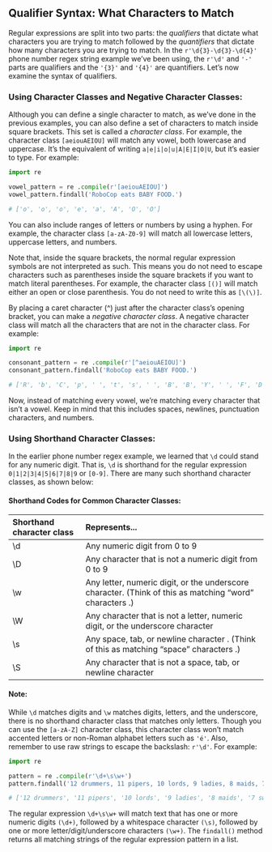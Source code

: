 ## Qualifier Syntax: What Characters to Match
Regular expressions are split into two parts: the *qualifiers* that dictate what characters you are trying to match followed by the *quantifiers* that dictate how many characters you are trying to match. In the `r'\d{3}-\d{3}-\d{4}'` phone number regex string example we’ve been using, the `r'\d'` and `'-'` parts are qualifiers and the `'{3}'` and `'{4}'` are quantifiers. Let’s now examine the syntax of qualifiers.

### Using Character Classes and Negative Character Classes:
Although you can define a single character to match, as we’ve done in the previous examples, you can also define a set of characters to match inside square brackets. This set is called a *character class*. For example, the character class `[aeiouAEIOU]` will match any vowel, both lowercase and uppercase. It’s the equivalent of writing `a|e|i|o|u|A|E|I|O|U`, but it’s easier to type. For example:
```python
import re

vowel_pattern = re .compile(r'[aeiouAEIOU]')
vowel_pattern.findall('RoboCop eats BABY FOOD.')

# ['o', 'o', 'o', 'e', 'a', 'A', 'O', 'O']
```
You can also include ranges of letters or numbers by using a hyphen. For example, the character class `[a-zA-Z0-9]` will match all lowercase letters, uppercase letters, and numbers.  

Note that, inside the square brackets, the normal regular expression symbols are not interpreted as such. This means you do not need to escape characters such as parentheses inside the square brackets if you want to match literal parentheses. For example, the character class `[()]` will match either an open or close parenthesis. You do not need to write this as `[\(\)]`.  

By placing a caret character (^) just after the character class’s opening bracket, you can make a *negative character class*. A negative character class will match all the characters that are not in the character class. For example:
```python
import re

consonant_pattern = re .compile(r'[^aeiouAEIOU]')
consonant_pattern.findall('RoboCop eats BABY FOOD.')

# ['R', 'b', 'C', 'p', ' ', 't', 's', ' ', 'B', 'B', 'Y', ' ', 'F', 'D', '.']
```
Now, instead of matching every vowel, we’re matching every character that isn’t a vowel. Keep in mind that this includes spaces, newlines, punctuation characters, and numbers.

### Using Shorthand Character Classes:
In the earlier phone number regex example, we learned that `\d` could stand for any numeric digit. That is, `\d` is shorthand for the regular  expression `0|1|2|3|4|5|6|7|8|9` or `[0-9]`. There are many such shorthand character classes, as shown below:
#### Shorthand Codes for Common Character Classes:
| Shorthand character class | Represents... |
|:--------------------------|:--------------|
| \d | Any numeric digit from 0 to 9 |
| \D | Any character that is not a numeric digit from 0 to 9 |
| \w | Any letter, numeric digit, or the underscore character. (Think of this as matching “word” characters .) |
| \W | Any character that is not a letter, numeric digit, or the underscore character |
| \s | Any space, tab, or newline character . (Think of this as matching “space” characters .) |
| \S | Any character that is not a space, tab, or newline character |

#### Note:
While `\d` matches digits and `\w` matches digits, letters, and the underscore, there is no shorthand character class that matches only letters. Though you can use the `[a-zA-Z]` character class, this character class won’t match accented letters or non-Roman alphabet letters such as `'é'`. Also, remember to use raw strings to escape the backslash: `r'\d'`. For example:
```python
import re

pattern = re .compile(r'\d+\s\w+')
pattern.findall('12 drummers, 11 pipers, 10 lords, 9 ladies, 8 maids, 7 swans, 6 geese, 5 rings, 4 birds, 3 hens, 2 doves, 1 partridge')

# ['12 drummers', '11 pipers', '10 lords', '9 ladies', '8 maids', '7 swans', ' 6 geese', '5 rings', '4 birds', '3 hens', '2 doves', '1 partridge']
```
The regular expression `\d+\s\w+` will match text that has one or more numeric digits `(\d+)`, followed by a whitespace character `(\s)`, followed by one or more letter/digit/underscore characters `(\w+)`. The `findall()` method returns all matching strings of the regular expression pattern in a list.
